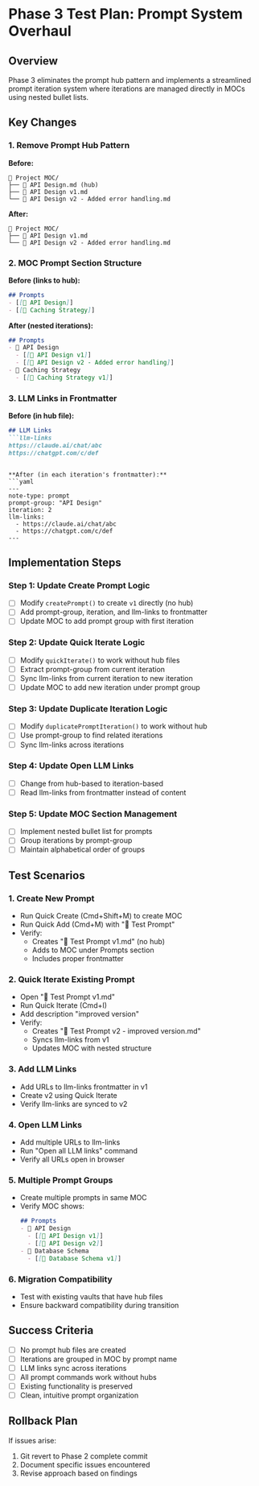 # Phase 3 Test Plan: Prompt System Overhaul

## Overview
Phase 3 eliminates the prompt hub pattern and implements a streamlined prompt iteration system where iterations are managed directly in MOCs using nested bullet lists.

## Key Changes

### 1. Remove Prompt Hub Pattern
**Before:**
```
🎯 Project MOC/
├── 🤖 API Design.md (hub)
├── 🤖 API Design v1.md
└── 🤖 API Design v2 - Added error handling.md
```

**After:**
```
🎯 Project MOC/
├── 🤖 API Design v1.md
└── 🤖 API Design v2 - Added error handling.md
```

### 2. MOC Prompt Section Structure
**Before (links to hub):**
```markdown
## Prompts
- [[🤖 API Design]]
- [[🤖 Caching Strategy]]
```

**After (nested iterations):**
```markdown
## Prompts
- 🤖 API Design
  - [[🤖 API Design v1]]
  - [[🤖 API Design v2 - Added error handling]]
- 🤖 Caching Strategy
  - [[🤖 Caching Strategy v1]]
```

### 3. LLM Links in Frontmatter
**Before (in hub file):**
```markdown
## LLM Links
```llm-links
https://claude.ai/chat/abc
https://chatgpt.com/c/def
```
```

**After (in each iteration's frontmatter):**
```yaml
---
note-type: prompt
prompt-group: "API Design"
iteration: 2
llm-links:
  - https://claude.ai/chat/abc
  - https://chatgpt.com/c/def
---
```

## Implementation Steps

### Step 1: Update Create Prompt Logic
- [ ] Modify `createPrompt()` to create `v1` directly (no hub)
- [ ] Add prompt-group, iteration, and llm-links to frontmatter
- [ ] Update MOC to add prompt group with first iteration

### Step 2: Update Quick Iterate Logic
- [ ] Modify `quickIterate()` to work without hub files
- [ ] Extract prompt-group from current iteration
- [ ] Sync llm-links from current iteration to new iteration
- [ ] Update MOC to add new iteration under prompt group

### Step 3: Update Duplicate Iteration Logic
- [ ] Modify `duplicatePromptIteration()` to work without hub
- [ ] Use prompt-group to find related iterations
- [ ] Sync llm-links across iterations

### Step 4: Update Open LLM Links
- [ ] Change from hub-based to iteration-based
- [ ] Read llm-links from frontmatter instead of content

### Step 5: Update MOC Section Management
- [ ] Implement nested bullet list for prompts
- [ ] Group iterations by prompt-group
- [ ] Maintain alphabetical order of groups

## Test Scenarios

### 1. Create New Prompt
- Run Quick Create (Cmd+Shift+M) to create MOC
- Run Quick Add (Cmd+M) with "🤖 Test Prompt"
- Verify:
  - Creates "🤖 Test Prompt v1.md" (no hub)
  - Adds to MOC under Prompts section
  - Includes proper frontmatter

### 2. Quick Iterate Existing Prompt
- Open "🤖 Test Prompt v1.md"
- Run Quick Iterate (Cmd+I)
- Add description "improved version"
- Verify:
  - Creates "🤖 Test Prompt v2 - improved version.md"
  - Syncs llm-links from v1
  - Updates MOC with nested structure

### 3. Add LLM Links
- Add URLs to llm-links frontmatter in v1
- Create v2 using Quick Iterate
- Verify llm-links are synced to v2

### 4. Open LLM Links
- Add multiple URLs to llm-links
- Run "Open all LLM links" command
- Verify all URLs open in browser

### 5. Multiple Prompt Groups
- Create multiple prompts in same MOC
- Verify MOC shows:
  ```markdown
  ## Prompts
  - 🤖 API Design
    - [[🤖 API Design v1]]
    - [[🤖 API Design v2]]
  - 🤖 Database Schema
    - [[🤖 Database Schema v1]]
  ```

### 6. Migration Compatibility
- Test with existing vaults that have hub files
- Ensure backward compatibility during transition

## Success Criteria
- [ ] No prompt hub files are created
- [ ] Iterations are grouped in MOC by prompt name
- [ ] LLM links sync across iterations
- [ ] All prompt commands work without hubs
- [ ] Existing functionality is preserved
- [ ] Clean, intuitive prompt organization

## Rollback Plan
If issues arise:
1. Git revert to Phase 2 complete commit
2. Document specific issues encountered
3. Revise approach based on findings